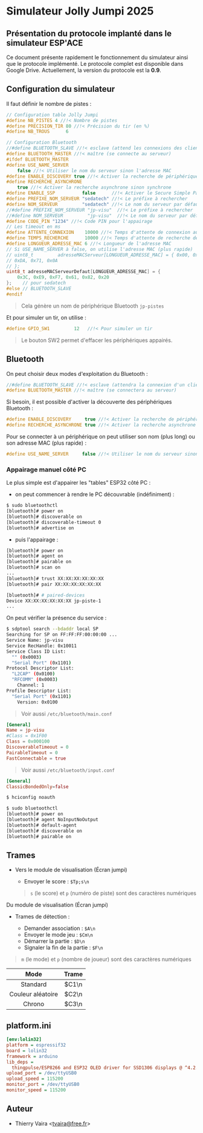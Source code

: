 # Simulateur Jolly Jumpi 2025

## Présentation du protocole implanté dans le simulateur ESP'ACE

Ce document présente rapidement le fonctionnement du simulateur ainsi que le protocole implémenté. Le protocole complet est disponible dans Google Drive. Actuellement, la version du protocole est la **0.9**.

## Configuration du simulateur

Il faut définir le nombre de pistes :

```cpp
// Configuration table Jolly Jumpi
#define NB_PISTES 4 //!< Nombre de pistes
#define PRECISION_TIR 80 //!< Précision du tir (en %)
#define NB_TROUS      6

// Configuration Bluetooth
//#define BLUETOOTH_SLAVE //!< esclave (attend les connexions des clients)
#define BLUETOOTH_MASTER //!< maître (se connecte au serveur)
#ifdef BLUETOOTH_MASTER
#define USE_NAME_SERVER                                                        \
    false //!< Utiliser le nom du serveur sinon l'adresse MAC
#define ENABLE_DISCOVERY true //!< Activer la recherche de périphériques
#define RECHERCHE_ASYNCHRONE                                                   \
    true //!< Activer la recherche asynchrone sinon synchrone
#define ENABLE_SSP          false      //!< Activer le Secure Simple Pairing
#define PREFIXE_NOM_SERVEUR "sedatech" //!< Le préfixe à rechercher
#define NOM_SERVEUR         "sedatech" //!< Le nom du serveur par défaut
//#define PREFIXE_NOM_SERVEUR "jp-visu"  //!< Le préfixe à rechercher
//#define NOM_SERVEUR         "jp-visu"  //!< Le nom du serveur par défaut
#define CODE_PIN "1234" //!< Code PIN pour l'appairage
// Les timeout en ms
#define ATTENTE_CONNEXION    10000 //!< Temps d'attente de connexion au serveur
#define TEMPS_RECHERCHE      10000 //!< Temps d'attente de recherche de périphériques
#define LONGUEUR_ADRESSE_MAC 6 //!< Longueur de l'adresse MAC
// Si USE_NAME_SERVER à false, on utilise l'adresse MAC (plus rapide)
// uint8_t         adresseMACServeur[LONGUEUR_ADRESSE_MAC] = { 0x00, 0x1A, 0x7D,
// 0xDA, 0x71, 0x0A
// };
uint8_t adresseMACServeurDefaut[LONGUEUR_ADRESSE_MAC] = {
    0x3C, 0xE9, 0xF7, 0x61, 0x82, 0x20
};    // pour sedatech
#else // BLUETOOTH_SLAVE
#endif
```

> Cela génère un nom de périphérique Bluetooth `jp-pistes`

Et pour simuler un tir, on utilise :

```cpp
#define GPIO_SW1         12   //!< Pour simuler un tir
```

> Le bouton SW2 permet d'effacer les périphériques appairés.

## Bluetooth

On peut choisir deux modes d'exploitation du Bluetooth :

```cpp
//#define BLUETOOTH_SLAVE //!< esclave (attendra la connexion d'un client)
#define BLUETOOTH_MASTER //!< maître (se connectera au serveur)
```

Si besoin, il est possible d'activer la découverte des périphériques Bluetooth :

```cpp
#define ENABLE_DISCOVERY     true //!< Activer la recherche de périphériques
#define RECHERCHE_ASYNCHRONE true //!< Activer la recherche asynchrone sinon synchrone
```

Pour se connecter à un périphérique on peut utiliser son nom (plus long) ou son adresse MAC (plus rapide) :

```cpp
#define USE_NAME_SERVER     false //!< Utiliser le nom du serveur sinon l'adresse MAC
```

### Appairage manuel côté PC

Le plus simple est d'appairer les "tables" ESP32 côté PC :

- on peut commencer à rendre le PC découvrable (indéfiniment) :

```sh
$ sudo bluetoothctl
[bluetooth]# power on
[bluetooth]# discoverable on
[bluetooth]# discoverable-timeout 0
[bluetooth]# advertise on
```

- puis l'appairage :

```sh
[bluetooth]# power on
[bluetooth]# agent on
[bluetooth]# pairable on
[bluetooth]# scan on
...
[bluetooth]# trust XX:XX:XX:XX:XX:XX
[bluetooth]# pair XX:XX:XX:XX:XX:XX

[bluetooth]# # paired-devices
Device XX:XX:XX:XX:XX:XX jp-piste-1
...
```

On peut vérifier la présence du service :

```sh
$ sdptool search --bdaddr local SP
Searching for SP on FF:FF:FF:00:00:00 ...
Service Name: jp-visu
Service RecHandle: 0x10011
Service Class ID List:
  "" (0x0003)
  "Serial Port" (0x1101)
Protocol Descriptor List:
  "L2CAP" (0x0100)
  "RFCOMM" (0x0003)
    Channel: 1
Profile Descriptor List:
  "Serial Port" (0x1101)
    Version: 0x0100
```

> Voir aussi `/etc/bluetooth/main.conf`

```conf
[General]
Name = jp-visu
#Class = 0x1F00
Class = 0x000100
DiscoverableTimeout = 0
PairableTimeout = 0
FastConnectable = true
```

> Voir aussi `/etc/bluetooth/input.conf`

```conf
[General]
ClassicBondedOnly=false
```

```sh
$ hciconfig noauth
```

```sh
$ sudo bluetoothctl
[bluetooth]# power on
[bluetooth]# agent NoInputNoOutput
[bluetooth]# default-agent
[bluetooth]# discoverable on
[bluetooth]# pairable on
```

## Trames

- Vers le module de visualisation (Écran jumpi)

  - Envoyer le score : `$Tp;s\n`
  > `s` (le score) et `p` (numéro de piste) sont des caractères numériques

Du module de visualisation (Écran jumpi)

- Trames de détection :

  - Demander association : `$A\n`
  - Envoyer le mode jeu : `$Cm\n`
  - Démarrer la partie : `$D\n`
  - Signaler la fin de la partie : `$F\n`

> `m` (le mode) et `p` (nombre de joueur) sont des caractères numériques

|       Mode        | Trame |
| :---------------: | :---: |
|     Standard      | $C1\n |
| Couleur aléatoire | $C2\n |
|      Chrono       | $C3\n |

## platform.ini

```ini
[env:lolin32]
platform = espressif32
board = lolin32
framework = arduino
lib_deps =
  thingpulse/ESP8266 and ESP32 OLED driver for SSD1306 displays @ ^4.2.0
upload_port = /dev/ttyUSB0
upload_speed = 115200
monitor_port = /dev/ttyUSB0
monitor_speed = 115200
```

## Auteur

- Thierry Vaira <<tvaira@free.fr>>
